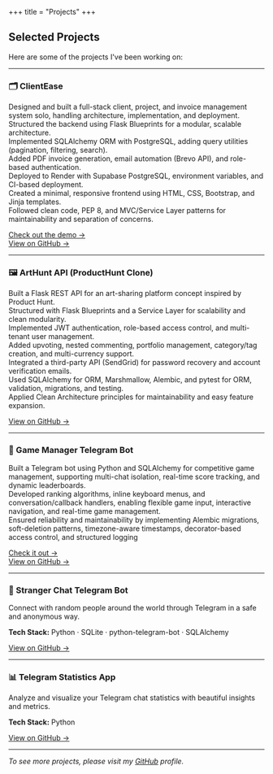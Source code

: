+++
title = "Projects"
+++

## Selected Projects

Here are some of the projects I've been working on:

---

### 🗂️ ClientEase

Designed and built a full-stack client, project, and invoice management system solo, handling architecture, implementation, and deployment.  
Structured the backend using Flask Blueprints for a modular, scalable architecture.  
Implemented SQLAlchemy ORM with PostgreSQL, adding query utilities (pagination, filtering, search).  
Added PDF invoice generation, email automation (Brevo API), and role-based authentication.  
Deployed to Render with Supabase PostgreSQL, environment variables, and CI-based deployment.  
Created a minimal, responsive frontend using HTML, CSS, Bootstrap, and Jinja templates.  
Followed clean code, PEP 8, and MVC/Service Layer patterns for maintainability and separation of concerns.

[Check out the demo →](https://clientease.pouria.site/)  
[View on GitHub →](https://github.com/p-forghani/client-ease)

---

### 🖼️ ArtHunt API (ProductHunt Clone)

Built a Flask REST API for an art-sharing platform concept inspired by Product Hunt.  
Structured with Flask Blueprints and a Service Layer for scalability and clean modularity.  
Implemented JWT authentication, role-based access control, and multi-tenant user management.  
Added upvoting, nested commenting, portfolio management, category/tag creation, and multi-currency support.  
Integrated a third-party API (SendGrid) for password recovery and account verification emails.  
Used SQLAlchemy for ORM, Marshmallow, Alembic, and pytest for ORM, validation, migrations, and testing.  
Applied Clean Architecture principles for maintainability and easy feature expansion.

[View on GitHub →](https://github.com/p-forghani/arthunt-api)

---

### 🎾 Game Manager Telegram Bot

Built a Telegram bot using Python and SQLAlchemy for competitive game management, supporting multi-chat isolation, real-time score tracking, and dynamic leaderboards.  
Developed ranking algorithms, inline keyboard menus, and conversation/callback handlers, enabling flexible game input, interactive navigation, and real-time game management.  
Ensured reliability and maintainability by implementing Alembic migrations, soft-deletion patterns, timezone-aware timestamps, decorator-based access control, and structured logging

[Check it out →](https://t.me/game_manager_bot)  
[View on GitHub →](https://github.com/p-forghani/game-manager-bot)

---

### 💬 Stranger Chat Telegram Bot

Connect with random people around the world through Telegram in a
safe and anonymous way.

**Tech Stack:** Python · SQLite · python-telegram-bot · SQLAlchemy

[View on GitHub →](https://github.com/p-forghani/stranger_telegram_bot)

---

### 📊 Telegram Statistics App

Analyze and visualize your Telegram chat statistics with beautiful
insights and metrics.

**Tech Stack:** Python

[View on GitHub →](https://github.com/p-forghani/telegram-statistics)


---

*To see more projects, please visit my [GitHub](https://github.com/p-forghani/) profile.*